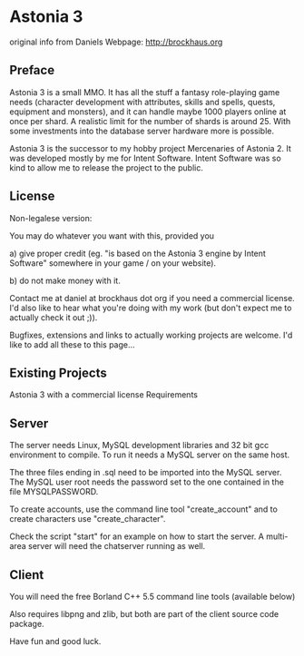# Astonia 3

original info from Daniels Webpage: http://brockhaus.org

## Preface

Astonia 3 is a small MMO. It has all the stuff a fantasy role-playing game needs (character development with attributes, skills and spells, quests, equipment and monsters), and it can handle maybe 1000 players online at once per shard. A realistic limit for the number of shards is around 25. With some investments into the database server hardware more is possible.

Astonia 3 is the successor to my hobby project Mercenaries of Astonia 2. It was developed mostly by me for Intent Software. Intent Software was so kind to allow me to release the project to the public.

## License

Non-legalese version:

You may do whatever you want with this, provided you

a) give proper credit (eg. "is based on the Astonia 3 engine by Intent Software" somewhere in your game / on your website).

b) do not make money with it.

Contact me at daniel at brockhaus dot org if you need a commercial license. I'd also like to hear what you're doing with my work (but don't expect me to actually check it out ;)).

Bugfixes, extensions and links to actually working projects are welcome. I'd like to add all these to this page...

## Existing Projects

Astonia 3 with a commercial license
Requirements

## Server

The server needs Linux, MySQL development libraries and 32 bit gcc environment to compile. To run it needs a MySQL server on the same host.

The three files ending in .sql need to be imported into the MySQL server. The MySQL user root needs the password set to the one contained in the file MYSQLPASSWORD.

To create accounts, use the command line tool "create_account" and to create characters use "create_character".

Check the script "start" for an example on how to start the server. A multi-area server will need the chatserver running as well.

## Client

You will need the free Borland C++ 5.5 command line tools (available below)

Also requires libpng and zlib, but both are part of the client source code package.

Have fun and good luck.

